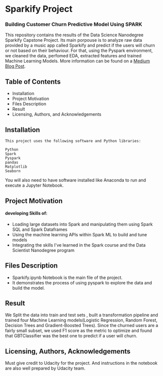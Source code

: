 # Sparkify Project
### Building Customer Churn Predictive Model Using SPARK

 This repository contains the results of the Data Science Nanodegree Sparkify Capstone Project. Its main porpouse is to analyze raw data provided by a music app called Sparkify and predict if the users will churn or not based on their behaviour. For that, using the Pyspark environment, we cleaned the data, perfomed EDA, extracted features and trained Machine Learning Models.  More information can be found on a [Medium Blog Post](http).


## Table of Contents
  - Installation
  - Project Motivation
  - Files Description
  - Result
  - Licensing, Authors, and Acknowledgements
  
  
## Installation
  
    This project uses the following software and Python libraries:

    Python
    Spark
    Pyspark
    pandas
    Matplotlib
    Seaborn

You will also need to have software installed like Anaconda to run and execute a Jupyter Notebook.

## Project Motivation

#### developing Skills of:

- Loading large datasets into Spark and manipulating them using Spark SQL and Spark Dataframes
- Using the machine learning APIs within Spark ML to build and tune models
- Integrating the skills I've learned in the Spark course and the Data Scientist Nanodegree program

## Files Description

- Sparkify.ipynb Notebook is the main file of the project.
- It demonstrates the process of using pyspark to explore the data and build the model.

## Result
We Split the data into train and test sets , built a transformation pipeline and trained four Machine Learning models(Logistic Regression, Random Forest, Decision Trees and Gradient-Boosted Trees).
Since the churned users are a fairly small subset, we used F1 score as the metric to optimize and found that GBTClassifier was the best one to predict if a user will churn. 


## Licensing, Authors, Acknowledgements

Must give credit to Udacity for the project. And instructions in the notebook are also well prepared by Udacity team.
